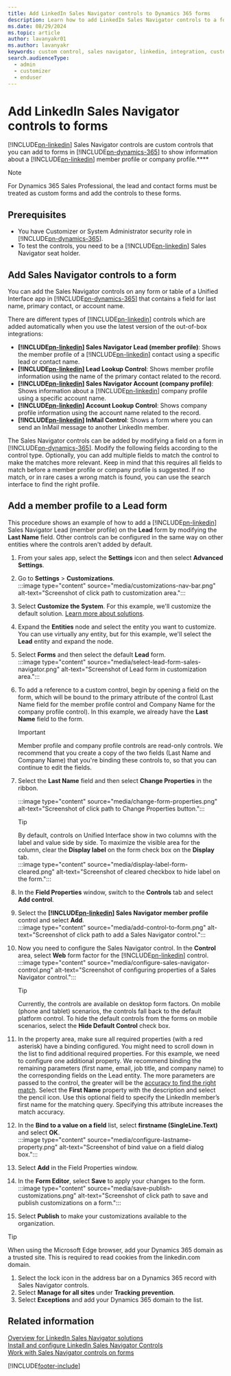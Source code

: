 ```yaml
---
title: Add LinkedIn Sales Navigator controls to Dynamics 365 forms
description: Learn how to add LinkedIn Sales Navigator controls to a form. This page walks you through an example which can be followed in the same way on other entities.
ms.date: 08/29/2024
ms.topic: article
author: lavanyakr01
ms.author: lavanyakr
keywords: custom control, sales navigator, linkedin, integration, customization
search.audienceType: 
  - admin
  - customizer
  - enduser
---
```


# Add LinkedIn Sales Navigator controls to forms

[!INCLUDE[pn-linkedin](../includes/pn-linkedin.md)] Sales Navigator controls are custom controls that you can add to forms in [!INCLUDE[pn-dynamics-365](../includes/pn-dynamics-365.md)] to show information about a [!INCLUDE[pn-linkedin](../includes/pn-linkedin.md)] member profile or company profile.****

> [!NOTE]
> For Dynamics 365 Sales Professional, the lead and contact forms must be treated as custom forms and add the controls to these forms.

## Prerequisites

- You have Customizer or System Administrator security role in [!INCLUDE[pn-dynamics-365](../includes/pn-dynamics-365.md)].  
- To test the controls, you need to be a [!INCLUDE[pn-linkedin](../includes/pn-linkedin.md)] Sales Navigator seat holder.

## Add Sales Navigator controls to a form

You can add the Sales Navigator controls on any form or table of a Unified Interface app in [!INCLUDE[pn-dynamics-365](../includes/pn-dynamics-365.md)] that contains a field for last name, primary contact, or account name.

There are different types of [!INCLUDE[pn-linkedin](../includes/pn-linkedin.md)] controls which are added automatically when you use the latest version of the out-of-box integrations:

- **[!INCLUDE[pn-linkedin](../includes/pn-linkedin.md)] Sales Navigator Lead (member profile)**: Shows the member profile of a [!INCLUDE[pn-linkedin](../includes/pn-linkedin.md)] contact using a specific lead or contact name.
- **[!INCLUDE[pn-linkedin](../includes/pn-linkedin.md)] Lead Lookup Control**: Shows member profile information using the name of the primary contact related to the record.
- **[!INCLUDE[pn-linkedin](../includes/pn-linkedin.md)] Sales Navigator Account (company profile)**: Shows information about a [!INCLUDE[pn-linkedin](../includes/pn-linkedin.md)] company profile using a specific account name.
- **[!INCLUDE[pn-linkedin](../includes/pn-linkedin.md)] Account Lookup Control**: Shows company profile information using the account name related to the record.
- **[!INCLUDE[pn-linkedin](../includes/pn-linkedin.md)] InMail Control**: Shows a form where you can send an InMail message to another LinkedIn member.

The Sales Navigator controls can be added by modifying a field on a form in [!INCLUDE[pn-dynamics-365](../includes/pn-dynamics-365.md)]. Modify the following fields according to the control type. Optionally, you can add multiple fields to match the control to make the matches more relevant. Keep in mind that this requires all fields to match before a member profile or company profile is suggested. If no match, or in rare cases a wrong match is found, you can use the search interface to find the right profile.

## Add a member profile to a Lead form

This procedure shows an example of how to add a [!INCLUDE[pn-linkedin](../includes/pn-linkedin.md)] Sales Navigator Lead (member profile) on the **Lead** form by modifying the **Last Name** field. Other controls can be configured in the same way on other entities where the controls aren't added by default.

1. From your sales app, select the **Settings** icon and then select **Advanced Settings**.
1. Go to **Settings** > **Customizations**.  
   :::image type="content" source="media/customizations-nav-bar.png" alt-text="Screenshot of click path to customization area.":::

2. Select **Customize the System**. For this example, we'll customize the default solution. [Learn more about solutions](/power-apps/maker/data-platform/solutions-overview).

3. Expand the **Entities** node and select the entity you want to customize. You can use virtually any entity, but for this example, we'll select the **Lead** entity and expand the node.

4. Select **Forms** and then select the default **Lead** form.  
   :::image type="content" source="media/select-lead-form-sales-navigator.png" alt-text="Screenshot of Lead form in customization area.":::

5. To add a reference to a custom control, begin by opening a field on the form, which will be bound to the primary attribute of the control (Last Name field for the member profile control and Company Name for the company profile control). In this example, we already have the **Last Name** field to the form.

   > [!IMPORTANT]
   > Member profile and company profile controls are read-only controls. We recommend that you create a copy of the two fields (Last Name and Company Name) that you're binding these controls to, so that you can continue to edit the fields.

6. Select the **Last Name** field and then select **Change Properties** in the ribbon.  
 
   :::image type="content" source="media/change-form-properties.png" alt-text="Screenshot of click path to Change Properties button.":::
   > [!TIP]
   > By default, controls on Unified Interface show in two columns with the label and value side by side. To maximize the visible area for the column, clear the **Display label** on the form check box on the **Display** tab.  
   > :::image type="content" source="media/display-label-form-cleared.png" alt-text="Screenshot of cleared checkbox to hide label on the form."::: 

6. In the **Field Properties** window, switch to the **Controls** tab and select **Add control**.  

7. Select the **[!INCLUDE[pn-linkedin](../includes/pn-linkedin.md)] Sales Navigator member profile** control and select **Add**.  
   :::image type="content" source="media/add-control-to-form.png" alt-text="Screenshot of click path to add a Sales Navigator control.":::

8. Now you need to configure the Sales Navigator control. In the **Control** area, select **Web** form factor for the [!INCLUDE[pn-linkedin](../includes/pn-linkedin.md)] control.  
   :::image type="content" source="media/configure-sales-navigator-control.png" alt-text="Screenshot of configuring properties of a Sales Navigator control.":::
   
   > [!TIP]
   > Currently, the controls are available on desktop form factors. On mobile (phone and tablet) scenarios, the controls fall back to the default platform control. To hide the default controls from the forms on mobile scenarios, select the **Hide Default Control** check box.

9. In the property area, make sure all required properties (with a red asterisk) have a binding configured. You might need to scroll down in the list to find additional required properties. For this example, we need to configure one additional property. We recommend binding the remaining parameters (first name, email, job title, and company name) to the corresponding fields on the Lead entity. The more parameters are passed to the control, the greater will be the [accuracy to find the right match](https://www.linkedin.com/help/sales-navigator/answer/77041/leads-contacts-and-accounts-matching-between-sales-navigator-and-your-crm). Select the **First Name** property with the description and select the pencil icon. Use this optional field to specify the LinkedIn member’s first name for the matching query. Specifying this attribute increases the match accuracy.  


10. In the **Bind to a value on a field** list, select **firstname (SingleLine.Text)** and select **OK**.  
    :::image type="content" source="media/configure-lastname-property.png" alt-text="Screenshot of bind value on a field dialog box.":::

11. Select **Add** in the Field Properties window.

12. In the **Form Editor**, select **Save** to apply your changes to the form.  
    :::image type="content" source="media/save-publish-customizations.png" alt-text="Screenshot of click path to save and publish customizations on a form.":::

13. Select **Publish** to make your customizations available to the organization.

> [!TIP]
> When using the Microsoft Edge browser, add your Dynamics 365 domain as a trusted site. This is required to read cookies from the linkedin.com domain.  
> 1. Select the lock icon in the address bar on a Dynamics 365 record with Sales Navigator controls.  
> 2. Select **Manage for all sites** under **Tracking prevention**.  
> 3. Select **Exceptions** and add your Dynamics 365 domain to the list.

## Related information

[Overview for LinkedIn Sales Navigator solutions](integrate-sales-navigator.md)  
[Install and configure LinkedIn Sales Navigator Controls](install-sales-navigator.md)  
[Work with Sales Navigator controls on forms](view-sales-navigator-forms.md)

[!INCLUDE[footer-include](../includes/footer-banner.md)]